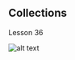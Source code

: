 ## Collections
Lesson 36

![alt text](https://upload.wikimedia.org/wikipedia/commons/a/ab/Java.util.Collection_hierarchy.svg)
